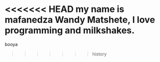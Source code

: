<<<<<<< HEAD
my name is mafanedza Wandy Matshete, I love programming and milkshakes.
=======
booya
>>>>>>> history
